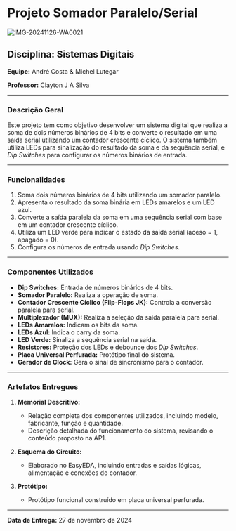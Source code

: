 # Projeto Somador Paralelo/Serial  

![IMG-20241126-WA0021](https://github.com/user-attachments/assets/2b91711a-678c-4dae-b1eb-8e551615d976)

## Disciplina: Sistemas Digitais  
**Equipe:** André Costa & Michel Lutegar  

**Professor:** Clayton J A Silva  

---

### Descrição Geral  
Este projeto tem como objetivo desenvolver um sistema digital que realiza a soma de dois números binários de 4 bits e converte o resultado em uma saída serial utilizando um contador crescente cíclico. O sistema também utiliza LEDs para sinalização do resultado da soma e da sequência serial, e *Dip Switches* para configurar os números binários de entrada.

---

### Funcionalidades  
1. Soma dois números binários de 4 bits utilizando um somador paralelo.  
2. Apresenta o resultado da soma binária em LEDs amarelos e um LED azul.  
3. Converte a saída paralela da soma em uma sequência serial com base em um contador crescente cíclico.  
4. Utiliza um LED verde para indicar o estado da saída serial (aceso = 1, apagado = 0).  
5. Configura os números de entrada usando *Dip Switches*.  

---

### Componentes Utilizados  
- **Dip Switches:** Entrada de números binários de 4 bits.  
- **Somador Paralelo:** Realiza a operação de soma.  
- **Contador Crescente Cíclico (Flip-Flops JK):** Controla a conversão paralela para serial.  
- **Multiplexador (MUX):** Realiza a seleção da saída paralela para serial.  
- **LEDs Amarelos:** Indicam os bits da soma.
- **LEDs Azul:** Indica o carry da soma.   
- **LED Verde:** Sinaliza a sequência serial na saída.  
- **Resistores:** Proteção dos LEDs e debounce dos *Dip Switches*.  
- **Placa Universal Perfurada:** Protótipo final do sistema.  
- **Gerador de Clock:** Gera o sinal de sincronismo para o contador.


---

### Artefatos Entregues  
1. **Memorial Descritivo:**  
   - Relação completa dos componentes utilizados, incluindo modelo, fabricante, função e quantidade.  
   - Descrição detalhada do funcionamento do sistema, revisando o conteúdo proposto na AP1.  

2. **Esquema do Circuito:**  
   - Elaborado no EasyEDA, incluindo entradas e saídas lógicas, alimentação e conexões do contador.  

3. **Protótipo:**  
   - Protótipo funcional construído em placa universal perfurada.

---


**Data de Entrega:** 27 de novembro de 2024  
